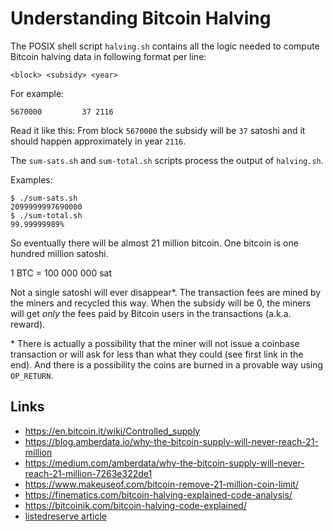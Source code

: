 # Understanding Bitcoin Halving

The POSIX shell script `halving.sh` contains all the logic
needed to compute Bitcoin halving data in following format
per line:

    <block> <subsidy> <year>

For example:

    5670000         37 2116

Read it like this: From block `5670000` the subsidy will be `37` satoshi
and it should happen approximately in year `2116`.

The `sum-sats.sh` and `sum-total.sh` scripts process the output of
`halving.sh`.

Examples:

    $ ./sum-sats.sh
    2099999997690000
    $ ./sum-total.sh 
    99.99999989%

So eventually there will be almost 21 million bitcoin.
One bitcoin is one hundred million satoshi.

1 BTC = 100 000 000 sat

Not a single satoshi will ever disappear\*. The transaction
fees are mined by the miners and recycled this way. When
the subsidy will be 0, the miners will get _only_ the fees
paid by Bitcoin users in the transactions (a.k.a. reward).

\* There is actually a possibility that the miner
will not issue a coinbase transaction or will ask for less
than what they could (see first link in the end).
And there is a possibility the coins are burned in
a provable way using `OP_RETURN`.


## Links

 * https://en.bitcoin.it/wiki/Controlled_supply
 * https://blog.amberdata.io/why-the-bitcoin-supply-will-never-reach-21-million
 * https://medium.com/amberdata/why-the-bitcoin-supply-will-never-reach-21-million-7263e322de1
 * https://www.makeuseof.com/bitcoin-remove-21-million-coin-limit/
 * https://finematics.com/bitcoin-halving-explained-code-analysis/
 * https://bitcoinik.com/bitcoin-halving-code-explained/
 * [listedreserve article](https://www.listedreserve.com/education/transactions-and-the-bitcoin-money-supply/)
